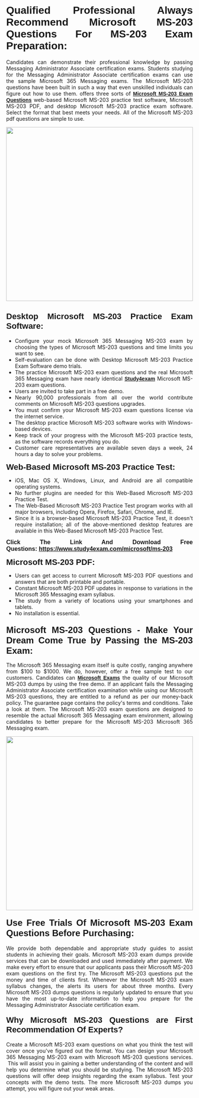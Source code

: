 <h1 style="text-align: justify;"><span style="font-family:Verdana,Geneva,sans-serif;"><strong>Qualified Professional Always Recommend Microsoft MS-203 Questions For MS-203 Exam Preparation:</strong></span></h1>

<p style="text-align: justify;">Candidates can demonstrate their professional knowledge by passing Messaging Administrator Associate certification exams. Students studying for the Messaging Administrator Associate certification exams can use the sample Microsoft 365 Messaging exams. The Microsoft MS-203 questions have been built in such a way that even unskilled individuals can figure out how to use them. offers three sorts of <a href="https://www.study4exam.com/microsoft/ms-203" target="_blank"><span style="font-family:Verdana,Geneva,sans-serif;"><strong>Microsoft MS-203 Exam Questions</strong></span></a> web-based Microsoft MS-203 practice test software, Microsoft MS-203 PDF, and desktop Microsoft MS-203 practice exam software. Select the format that best meets your needs. All of the Microsoft MS-203 pdf questions are simple to use.</p>

<p style="text-align: justify;"><a href="https://www.study4exam.com/microsoft/ms-203"><img alt="" src="https://www.thequestionanswers.com/wp-content/uploads/2022/02/imgpsh_fullsize_anim-1.webp" style="width: 100%; height: 470px;" /></a></p>

<h2 style="text-align: justify;"><span style="font-family:Verdana,Geneva,sans-serif;"><strong><span style="font-size:22px;">Desktop Microsoft MS-203 Practice Exam Software:</span></strong></span></h2>

<ul>
	<li style="text-align: justify;">Configure your mock Microsoft 365 Messaging MS-203 exam by choosing the types of Microsoft MS-203 questions and time limits you want to see.</li>
	<li style="text-align: justify;">Self-evaluation can be done with Desktop Microsoft MS-203 Practice Exam Software demo trials.</li>
	<li style="text-align: justify;">The practice Microsoft MS-203 exam questions and the real Microsoft 365 Messaging exam have nearly identical <a href="https://www.study4exam.com/" target="_blank"><span style="font-family:Verdana,Geneva,sans-serif;"><strong>Study4exam</strong></span></a> Microsoft MS-203 exam questions.</li>
	<li style="text-align: justify;">Users are invited to take part in a free demo.</li>
	<li style="text-align: justify;">Nearly 90,000 professionals from all over the world contribute comments on Microsoft MS-203 questions upgrades.</li>
	<li style="text-align: justify;">You must confirm your Microsoft MS-203 exam questions license via the internet service.</li>
	<li style="text-align: justify;">The desktop practice Microsoft MS-203 software works with Windows-based devices.</li>
	<li style="text-align: justify;">Keep track of your progress with the Microsoft MS-203 practice tests, as the software records everything you do.</li>
	<li style="text-align: justify;">Customer care representatives are available seven days a week, 24 hours a day to solve your problems.</li>
</ul>

<p style="text-align: justify;"><strong><span style="font-size:22px;"><span style="font-family:Verdana,Geneva,sans-serif;">Web-Based Microsoft MS-203 Practice Test:</span></span></strong></p>

<ul>
	<li style="text-align: justify;">iOS, Mac OS X, Windows, Linux, and Android are all compatible operating systems.</li>
	<li style="text-align: justify;">No further plugins are needed for this Web-Based Microsoft MS-203 Practice Test.</li>
	<li style="text-align: justify;">The Web-Based Microsoft MS-203 Practice Test program works with all major browsers, including Opera, Firefox, Safari, Chrome, and IE.</li>
	<li style="text-align: justify;">Since it is a browser-based Microsoft MS-203 Practice Test, it doesn't require installation; all of the above-mentioned desktop features are available in this Web-Based Microsoft MS-203 Practice Test.</li>
</ul>

<p style="text-align: justify;"><span style="font-size:16px;"><span style="font-family:Tahoma,Geneva,sans-serif;"><strong>Click The Link And Download Free Questions:</strong> <strong><a href="https://www.study4exam.com/microsoft/ms-203" target="_blank">https://www.study4exam.com/microsoft/ms-203</a></strong></span></span></p>

<p style="text-align: justify;"><strong><span style="font-size:22px;"><span style="font-family:Verdana,Geneva,sans-serif;">Microsoft MS-203 PDF:</span></span></strong></p>

<ul>
	<li style="text-align: justify;">Users can get access to current Microsoft MS-203 PDF questions and answers that are both printable and portable.</li>
	<li style="text-align: justify;">Constant Microsoft MS-203 PDF updates in response to variations in the Microsoft 365 Messaging exam syllabus.</li>
	<li style="text-align: justify;">The study from a variety of locations using your smartphones and tablets.</li>
	<li style="text-align: justify;">No installation is essential.</li>
</ul>

<h3 style="text-align: justify;"><span style="font-family:Verdana,Geneva,sans-serif;"><strong><span style="font-size:24px;">Microsoft MS-203 Questions - Make Your Dream Come True by Passing the MS-203 Exam:</span></strong></span></h3>

<p style="text-align: justify;">The Microsoft 365 Messaging exam itself is quite costly, ranging anywhere from $100 to $1000. We do, however, offer a free sample test to our customers. Candidates can <a href="https://www.study4exam.com/microsoft-exams" target="_blank"><span style="font-family:Verdana,Geneva,sans-serif;"><strong>Microsoft Exams</strong></span></a> the quality of our Microsoft MS-203 dumps by using the free demo. If an applicant fails the Messaging Administrator Associate certification examination while using our Microsoft MS-203 questions, they are entitled to a refund as per our money-back policy. The guarantee page contains the policy's terms and conditions. Take a look at them. The Microsoft MS-203 exam questions are designed to resemble the actual Microsoft 365 Messaging exam environment, allowing candidates to better prepare for the Microsoft MS-203 Microsoft 365 Messaging exam.</p>

<p style="text-align: center;"><a href="https://www.study4exam.com/microsoft/ms-203"><img alt="" src="https://www.thequestionanswers.com/wp-content/uploads/2022/02/imgpsh_fullsize_anim.webp" style="width: 100%; height: 470px;" /></a></p>

<h4 style="text-align: justify;"><span style="font-family:Verdana,Geneva,sans-serif;"><strong><span style="font-size:24px;">Use Free Trials Of Microsoft MS-203 Exam Questions Before Purchasing:</span></strong></span></h4>

<p style="text-align: justify;">We provide both dependable and appropriate study guides to assist students in achieving their goals. Microsoft MS-203 exam dumps provide services that can be downloaded and used immediately after payment. We make every effort to ensure that our applicants pass their Microsoft MS-203 exam questions on the first try. The Microsoft MS-203 questions put the money and time of clients first. Whenever the Microsoft MS-203 exam syllabus changes, the alerts its users for about three months. Every Microsoft MS-203 dumps questions is regularly updated to ensure that you have the most up-to-date information to help you prepare for the Messaging Administrator Associate certification exam.</p>

<h4 style="text-align: justify;"><strong><span style="font-family:Verdana,Geneva,sans-serif;"><span style="font-size:22px;">Why Microsoft MS-203 Questions are First Recommendation Of Experts?</span></span></strong></h4>

<p style="text-align: justify;">Create a Microsoft MS-203 exam questions on what you think the test will cover once you've figured out the format. You can design your Microsoft 365 Messaging MS-203 exam with Microsoft MS-203 questions services.  This will assist you in gaining a better understanding of the content and will help you determine what you should be studying. The Microsoft MS-203 questions will offer deep insights regarding the exam syllabus. Test your concepts with the demo tests. The more Microsoft MS-203 dumps you attempt, you will figure out your weak areas. </p>
